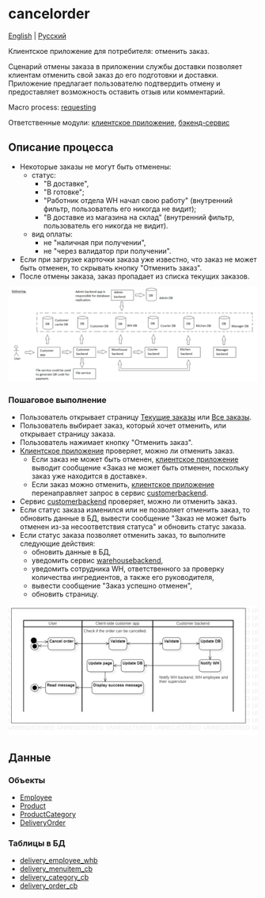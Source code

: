 # cancelorder

[English](cancelorder.md) | [Русский](cancelorder.ru.md)

Клиентское приложение для потребителя: отменить заказ.

Сценарий отмены заказа в приложении службы доставки позволяет клиентам отменить свой заказ до его подготовки и доставки.
Приложение предлагает пользователю подтвердить отмену и предоставляет возможность оставить отзыв или комментарий.

Macro process: [requesting](../../macroprocesses/requesting.md)

Ответственные модули: [клиентское приложение](../../frontend/customerclient.ru.md), [бэкенд-сервис](../../backend/customerbackend.ru.md)

## Описание процесса

- Некоторые заказы не могут быть отменены: 
    - статус: 
       - "В доставке", 
       - "В готовке"; 
       - "Работник отдела WH начал свою работу" (внутренний фильтр, пользователь его никогда не видит);
       - "В доставке из магазина на склад" (внутренний фильтр, пользователь его никогда не видит).
    - вид оплаты: 
       - не "наличная при получении", 
       - не "через валидатор при получении".
- Если при загрузке карточки заказа уже известно, что заказ не может быть отменен, то скрывать кнопку "Отменить заказ".
- После отмены заказа, заказ пропадает из списка текущих заказов.

![placing_order_overall](../../img/placing_order_overall.png)

### Пошаговое выполнение

- Пользователь открывает страницу [Текущие заказы](pendingorders.ru.md) или [Все заказы](orders.ru.md).
- Пользователь выбирает заказ, который хочет отменить, или открывает страницу заказа.
- Пользователь нажимает кнопку "Отменить заказ".
- [Клиентское приложение](../../frontend/customerclient.ru.md) проверяет, можно ли отменить заказ.
    - Если заказ не может быть отменен, [клиентское приложение](../../frontend/customerclient.ru.md) выводит сообщение «Заказ не может быть отменен, поскольку заказ уже находится в доставке».
    - Если заказ можно отменить, [клиентское приложение](../../frontend/customerclient.ru.md) перенаправляет запрос в сервис [customerbackend](../../backend/customerbackend.ru.md).
- Сервис [customerbackend](../../backend/customerbackend.ru.md) проверяет, можно ли отменить заказ.
- Если статус заказа изменился или не позволяет отменить заказ, то обновить данные в БД, вывести сообщение "Заказ не может быть отменен из-за несоответствия статуса" и обновить статус заказа.
- Если статус заказа позволяет отменить заказ, то выполните следующие действия:
    - обновить данные в БД,
    - уведомить сервис [warehousebackend](../../backend/warehousebackend.ru.md),
    - уведомить сотрудника WH, ответственного за проверку количества ингредиентов, а также его руководителя,
    - вывести сообщение "Заказ успешно отменен",
    - обновить страницу.

![customer.cancelorder](../../img/activitydiagrams/customer.cancelorder.png)

## Данные

### Объекты 

- [Employee](https://github.com/alexeysp11/workflow-lib/blob/main/docs/Models/Business/InformationSystem/Employee.md)
- [Product](https://github.com/alexeysp11/workflow-lib/blob/main/docs/Models/Business/Products/Product.md)
- [ProductCategory](https://github.com/alexeysp11/workflow-lib/blob/main/docs/Models/Business/Products/ProductCategory.md)
- [DeliveryOrder](https://github.com/alexeysp11/workflow-lib/blob/main/docs/Models/Business/BusinessDocuments/DeliveryOrder.md)

### Таблицы в БД

- [delivery_employee_whb](../../dbtables/warehouse/delivery_employee_whb.md)
- [delivery_menuitem_cb](../../dbtables/customer/delivery_menuitem_cb.md)
- [delivery_category_cb](../../dbtables/customer/delivery_category_cb.md)
- [delivery_order_cb](../../dbtables/customer/delivery_order_cb.md)
